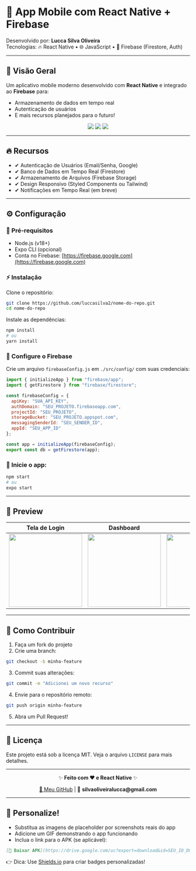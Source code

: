 # 📱 App Mobile com React Native + Firebase

Desenvolvido por: **Lucca Silva Oliveira**  
Tecnologias: 🔥 React Native • 🌐 JavaScript • 🚀 Firebase (Firestore, Auth)

---

## 🚀 Visão Geral
Um aplicativo mobile moderno desenvolvido com **React Native** e integrado ao **Firebase** para:
- Armazenamento de dados em tempo real
- Autenticação de usuários
- E mais recursos planejados para o futuro!

<div align="center">
  <img src="https://img.shields.io/badge/React_Native-20232A?style=for-the-badge&logo=react&logoColor=61DAFB" />
  <img src="https://img.shields.io/badge/JavaScript-F7DF1E?style=for-the-badge&logo=javascript&logoColor=black" />
  <img src="https://img.shields.io/badge/Firebase-FFCA28?style=for-the-badge&logo=firebase&logoColor=black" />
</div>

---

## 🔥 Recursos

- ✔ Autenticação de Usuários (Email/Senha, Google)
- ✔ Banco de Dados em Tempo Real (Firestore)
- ✔ Armazenamento de Arquivos (Firebase Storage)
- ✔ Design Responsivo (Styled Components ou Tailwind)
- ✔ Notificações em Tempo Real (em breve)

---

## ⚙️ Configuração

### 🚀 Pré-requisitos
- Node.js (v18+)
- Expo CLI (opcional)
- Conta no Firebase: [https://firebase.google.com](https://firebase.google.com)

### ⚡ Instalação

Clone o repositório:
```bash
git clone https://github.com/luccasilva2/nome-do-repo.git
cd nome-do-repo
```

Instale as dependências:
```bash
npm install
# ou
yarn install
```

### 📁 Configure o Firebase

Crie um arquivo `firebaseConfig.js` em `./src/config/` com suas credenciais:

```javascript
import { initializeApp } from "firebase/app";
import { getFirestore } from "firebase/firestore";

const firebaseConfig = {
  apiKey: "SUA_API_KEY",
  authDomain: "SEU_PROJETO.firebaseapp.com",
  projectId: "SEU_PROJETO",
  storageBucket: "SEU_PROJETO.appspot.com",
  messagingSenderId: "SEU_SENDER_ID",
  appId: "SEU_APP_ID"
};

const app = initializeApp(firebaseConfig);
export const db = getFirestore(app);
```

### 🚀 Inicie o app:
```bash
npm start
# ou
expo start
```

---

## 📸 Preview

| Tela de Login | Dashboard | Perfil |
|---|---|---|
| <img src="https://via.placeholder.com/300x600/FFCA28/000000?text=Login" width="200"> | <img src="https://via.placeholder.com/300x600/61DAFB/000000?text=Dashboard" width="200"> | <img src="https://via.placeholder.com/300x600/20232A/FFFFFF?text=Perfil" width="200"> |

---

## 📌 Como Contribuir

1. Faça um fork do projeto
2. Crie uma branch:
```bash
git checkout -b minha-feature
```
3. Commit suas alterações:
```bash
git commit -m "Adicionei um novo recurso"
```
4. Envie para o repositório remoto:
```bash
git push origin minha-feature
```
5. Abra um Pull Request!

---

## 📜 Licença

Este projeto está sob a licença MIT. Veja o arquivo `LICENSE` para mais detalhes.

---

<div align="center">
  <p>✨ <strong>Feito com ❤️ e React Native</strong> ✨</p>
  <a href="https://github.com/luccasilva2">🔗 Meu GitHub</a> |
  📧 <strong>silvaoliveiralucca@gmail.com</strong>
</div>

---

## 🎨 Personalize!

- Substitua as imagens de placeholder por screenshots reais do app
- Adicione um GIF demonstrando o app funcionando
- Inclua o link para o APK (se aplicável):
```markdown
[📲 Baixar APK](https://drive.google.com/uc?export=download&id=SEU_ID_DO_ARQUIVO)
```

👉 Dica: Use [Shields.io](https://shields.io) para criar badges personalizadas!

